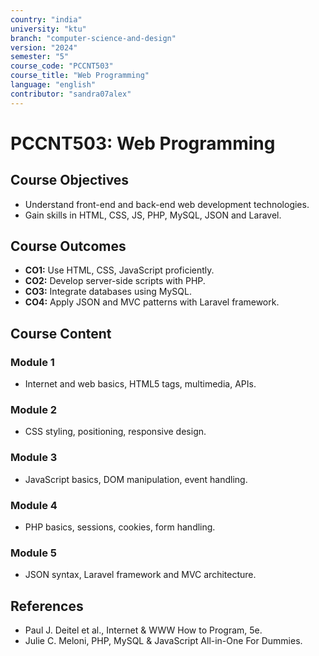 ```yaml
---
country: "india"
university: "ktu"
branch: "computer-science-and-design"
version: "2024"
semester: "5"
course_code: "PCCNT503"
course_title: "Web Programming"
language: "english"
contributor: "sandra07alex"
---
```


# PCCNT503: Web Programming

## Course Objectives
* Understand front-end and back-end web development technologies.
* Gain skills in HTML, CSS, JS, PHP, MySQL, JSON and Laravel.

## Course Outcomes
* **CO1:** Use HTML, CSS, JavaScript proficiently.
* **CO2:** Develop server-side scripts with PHP.
* **CO3:** Integrate databases using MySQL.
* **CO4:** Apply JSON and MVC patterns with Laravel framework.

## Course Content

### Module 1
* Internet and web basics, HTML5 tags, multimedia, APIs.

### Module 2
* CSS styling, positioning, responsive design.

### Module 3
* JavaScript basics, DOM manipulation, event handling.

### Module 4
* PHP basics, sessions, cookies, form handling.

### Module 5
* JSON syntax, Laravel framework and MVC architecture.

## References
- Paul J. Deitel et al., Internet & WWW How to Program, 5e.
- Julie C. Meloni, PHP, MySQL & JavaScript All-in-One For Dummies.
